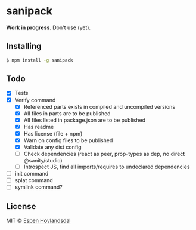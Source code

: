 # sanipack

**Work in progress**. Don't use (yet).

## Installing

```bash
$ npm install -g sanipack
```

## Todo

- [x] Tests
- [x] Verify command
  - [x] Referenced parts exists in compiled and uncompiled versions
  - [x] All files in parts are to be published
  - [x] All files listed in package.json are to be published
  - [x] Has readme
  - [x] Has license (file + npm)
  - [x] Warn on config files to be published
  - [x] Validate any dist config
  - [ ] Check dependencies (react as peer, prop-types as dep, no direct @sanity/studio)
  - [ ] Introspect JS, find all imports/requires to undeclared dependencies
- [ ] init command
- [ ] splat command
- [ ] symlink command?

## License

MIT © [Espen Hovlandsdal](https://espen.codes/)
